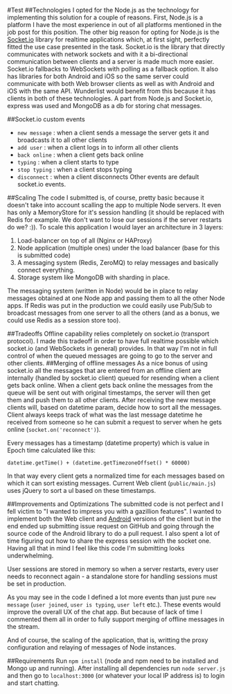 #Test
##Technologies
I opted for the Node.js as the technology for implementing this solution for a couple of reasons. First, Node.js is a platform I have the most experience in out of all platforms mentioned in the job post for this position. The other big reason for opting for Node.js is the [Socket.io](http://www.socket.io) library for realtime applications which, at first sight, perfectly fitted the use case presented in the task. Socket.io is the library that directly communicates with network sockets and with it a bi-directional communication between clients and a server is made much more easier. Socket.io fallbacks to WebSockets with polling as a fallback option. It also has libraries for both Android and iOS so the same server could communicate with both Web browser clients as well as with Android and iOS with the same API. Wunderlist would benefit from this because it has clients in both of these technologies. A part from Node.js and Socket.io, express was used and MongoDB as a db for storing chat messages.

##Socket.io custom events
* `new message` : when a client sends a message the server gets it and broadcasts it to all other clients
* `add user` : when a client logs in to inform all other clients
* `back online` : when a client gets back online
* `typing` : when a client starts to type
* `stop typing` : when a client stops typing
* `disconnect` : when a client disconnects
Other events are default socket.io events.


##Scaling
The code I submitted is, of course, pretty basic because it doesn't take into account scalling the app to multiple Node servers. It even has only a MemoryStore for it's session handling (it should be replaced with Redis for example. We don't want to lose our sessions if the server restarts do we? :)). To scale this application I would layer an architecture in 3 layers:

1. Load-balancer on top of all (Nginx or HAProxy)
2. Node application (multiple ones) under the load balancer (base for this is submitted code)
3. A messaging system (Redis, ZeroMQ) to relay messages and basically connect everything.
4. Storage system like MongoDB with sharding in place.

The messaging system (written in Node) would be in place to relay messages obtained at one Node app and passing them to all the other Node apps. If Redis was put in the production we could easily use Pub/Sub to broadcast messages from one server to all the others (and as a bonus, we could use Redis as a session store too).

##Tradeoffs
Offline capability relies completely on socket.io (transport protocol). I made this tradeoff in order to have full realtime  possible which socket.io (and WebSockets in general) provides. In that way I'm not in full control of when the queued messages are going to go to the server and other clients.
##Merging of offline messages
As a nice bonus of using socket.io all the messages that are entered from an offline client are internally (handled by socket.io client) queued for resending when a client gets back online. When a client gets back online the messages from the queue will be sent out with original timestamps, the server will then get them and push them to all other clients. After receiving the new message clients will, based on datetime param, decide how to sort all the messages.
Client always keeps track of what was the last message datetime he received from someone so he can submit a request to server when he gets online (`socket.on('reconnect')`).

Every messages has a timestamp (datetime property) which is value in Epoch time calculated like this: 

	datetime.getTime() + (datetime.getTimezoneOffset() * 60000)
	
In that way every client gets a normalized time for each messages based on which it can sort existing messages. Current Web client (`public/main.js`) uses jQuery to sort a ul based on these timestamps.

##Improvements and Optimizations
The submitted code is not perfect and I fell victim to "I wanted to impress you with a gazillion features". I wanted to implement both the Web client and [Android](https://github.com/nemanjavuk/fuzzy-chat-android) versions of the client but in the end ended up submitting issue request on GitHub and going through the source code of the Android library to do a pull request. I also spent a lot of time figuring out how to share the express session with the socket one. Having all that in mind I feel like this code I'm submitting looks underwhelming.

User sessions are stored in memory so when a server restarts, every user needs to reconnect again - a standalone store for handling sessions must be set in production.

As you may see in the code I defined a lot more events than just pure `new message` (`user joined`, `user is typing`, `user left` etc.). These events would improve the overall UX of the chat app. But because of lack of time I commented them all in order to fully support merging of offline messages in the stream. 

And of course, the scaling of the application, that is, writting the proxy configuration and relaying of messages of Node instances.

##Requirements
Run `npm install` (node and npm need to be installed and Mongo up and running). After installing all dependencies run `node server.js` and then go to `localhost:3000` (or whatever your local IP address is) to login and start chatting.

